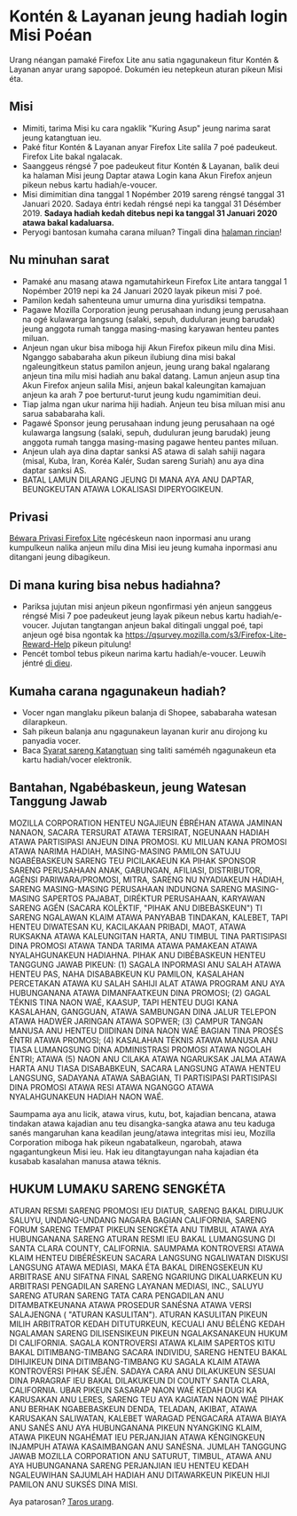 # Kontén & Layanan jeung hadiah login Misi Poéan
Urang néangan pamaké Firefox Lite anu satia ngagunakeun fitur Kontén & Layanan anyar urang sapopoé. Dokumén ieu netepkeun aturan pikeun Misi éta. 

## Misi
* Mimiti, tarima Misi ku cara ngaklik "Kuring Asup" jeung narima sarat jeung katangtuan ieu. 
* Paké fitur Kontén & Layanan anyar Firefox Lite salila 7 poé padeukeut. Firefox Lite bakal ngalacak. 
* Saanggeus réngsé 7 poe padeukeut fitur Kontén & Layanan, balik deui ka halaman Misi jeung Daptar atawa Login kana Akun Firefox anjeun pikeun nebus kartu hadiah/e-voucer.
* Misi dimimitian dina tanggal 1 Nopémber 2019 sareng réngsé tanggal 31 Januari 2020. Sadaya éntri kedah réngsé nepi ka tanggal 31 Désémber 2019. **Sadaya hadiah kedah ditebus nepi ka tanggal 31 Januari 2020 atawa bakal kadaluarsa.**
* Peryogi bantosan kumaha carana miluan? Tingali dina [halaman rincian]( https://support.mozilla.org/kb/firefox-lite-reward-program)!

## Nu minuhan sarat
* Pamaké anu masang atawa ngamutahirkeun Firefox Lite antara tanggal 1 Nopémber 2019 nepi ka 24 Januari 2020 layak pikeun misi 7 poé. 
* Pamilon kedah sahenteuna umur umurna dina yurisdiksi tempatna. 
* Pagawe Mozilla Corporation jeung perusahaan indung jeung perusahaan na ogé kulawarga langsung (salaki, sepuh, duduluran jeung barudak) jeung anggota rumah tangga masing-masing karyawan henteu pantes miluan. 
* Anjeun ngan ukur bisa miboga hiji Akun Firefox pikeun milu dina Misi. Nganggo sababaraha akun pikeun ilubiung dina misi bakal ngaleungitkeun status pamilon anjeun, jeung urang bakal ngalarang anjeun tina milu misi hadiah anu bakal datang. Lamun anjeun asup tina Akun Firefox anjeun salila Misi, anjeun bakal kaleungitan kamajuan anjeun ka arah 7 poe berturut-turut jeung kudu ngamimitian deui. 
* Tiap jalma ngan ukur narima hiji hadiah. Anjeun teu bisa miluan misi anu sarua sababaraha kali. 
* Pagawé Sponsor jeung perusahaan indung jeung perusahaan na ogé kulawarga langsung (salaki, sepuh, duduluran jeung barudak) jeung anggota rumah tangga masing-masing pagawe henteu pantes miluan.
* Anjeun ulah aya dina daptar sanksi AS atawa di salah sahiji nagara (misal, Kuba, Iran, Koréa Kalér, Sudan sareng Suriah) anu aya dina daptar sanksi AS.
* BATAL LAMUN DILARANG JEUNG DI MANA AYA ANU DAPTAR, BEUNGKEUTAN ATAWA LOKALISASI DIPERYOGIKEUN.

## Privasi
[Béwara Privasi Firefox Lite](https://www.mozilla.org/privacy/firefox-lite/) ngécéskeun naon inpormasi anu urang kumpulkeun nalika anjeun milu dina Misi ieu jeung kumaha inpormasi anu ditangani jeung dibagikeun. 

## Di mana kuring bisa nebus hadiahna?
* Pariksa jujutan misi anjeun pikeun ngonfirmasi yén anjeun sanggeus réngsé Misi 7 poe padeukeut jeung layak pikeun nebus kartu hadiah/e-voucer. Jujutan tangtangan anjeun bakal ditingali unggal poé, tapi anjeun ogé bisa ngontak ka https://qsurvey.mozilla.com/s3/Firefox-Lite-Reward-Help pikeun pitulung!
* Pencét tombol tebus pikeun narima kartu hadiah/e-voucer. Leuwih jéntré [di dieu]( https://support.mozilla.org/kb/firefox-lite-reward-program).

## Kumaha carana ngagunakeun hadiah?
* Vocer ngan manglaku pikeun balanja di Shopee, sababaraha watesan dilarapkeun.
* Sah pikeun balanja anu ngagunakeun layanan kurir anu dirojong ku panyadia vocer.
* Baca [Syarat sareng Katangtuan](https://shopee.co.id/events3/code/249735221/?utm_source=Mozilla&utm_medium=Mozilla&utm_campaign=VoucherMozilla) sing taliti saméméh ngagunakeun eta kartu hadiah/vocer elektronik.

## Bantahan, Ngabébaskeun, jeung Watesan Tanggung Jawab
MOZILLA CORPORATION HENTEU NGAJIEUN ÉBRÉHAN ATAWA JAMINAN NANAON, SACARA TERSURAT ATAWA TERSIRAT, NGEUNAAN HADIAH ATAWA PARTISIPASI ANJEUN DINA PROMOSI. KU MILUAN KANA PROMOSI ATAWA NARIMA HADIAH, MASING-MASING PAMILON SATUJU NGABÉBASKEUN SARENG TEU PICILAKAEUN KA PIHAK SPONSOR SARENG PERUSAHAAN ANAK, GABUNGAN, AFILIASI, DISTRIBUTOR, AGÉNSI PARIWARA/PROMOSI, MITRA, SARENG NU NYADIAKEUN HADIAH, SARENG MASING-MASING PERUSAHAAN INDUNGNA SARENG MASING-MASING SAPERTOS PAJABAT, DIRÉKTUR PERUSAHAAN, KARYAWAN SARENG AGÉN (SACARA KOLÉKTIF, "PIHAK ANU DIBEBASKEUN") TI SARENG NGALAWAN KLAIM ATAWA PANYABAB TINDAKAN, KALEBET, TAPI HENTEU DIWATESAN KU, KACILAKAAN PRIBADI, MAOT, ATAWA RUKSAKNA ATAWA KALEUNGITAN HARTA, ANU TIMBUL TINA PARTISIPASI DINA PROMOSI ATAWA TANDA TARIMA ATAWA PAMAKEAN ATAWA NYALAHGUNAKEUN HADIAHNA. PIHAK ANU DIBÉBASKEUN HENTEU TANGGUNG JAWAB PIKEUN: (1) SAGALA INPORMASI ANU SALAH ATAWA HENTEU PAS, NAHA DISABABKEUN KU PAMILON, KASALAHAN PERCETAKAN ATAWA KU SALAH SAHIJI ALAT ATAWA PROGRAM ANU AYA HUBUNGANANA ATAWA DIMANFAATKEUN DINA PROMOSI; (2) GAGAL TÉKNIS TINA NAON WAÉ, KAASUP, TAPI HENTEU DUGI KANA KASALAHAN, GANGGUAN, ATAWA SAMBUNGAN DINA JALUR TELEPON ATAWA HADWÉR JARINGAN ATAWA SOPWER; (3) CAMPUR TANGAN MANUSA ANU HENTEU DIIDINAN DINA NAON WAÉ BAGIAN TINA PROSÉS ÉNTRI ATAWA PROMOSI; (4) KASALAHAN TÉKNIS ATAWA MANUSA ANU TIASA LUMANGSUNG DINA ADMINISTRASI PROMOSI ATAWA NGOLAH ÉNTRI; ATAWA (5) NAON ANU CILAKA ATAWA NGARUKSAK JALMA ATAWA HARTA ANU TIASA DISABABKEUN, SACARA LANGSUNG ATAWA HENTEU LANGSUNG, SADAYANA ATAWA SABAGIAN, TI PARTISIPASI PARTISIPASI DINA PROMOSI ATAWA RESI ATAWA NGANGGO ATAWA NYALAHGUNAKEUN HADIAH NAON WAÉ.

Saumpama aya anu licik, atawa virus, kutu, bot, kajadian bencana, atawa tindakan atawa kajadian anu teu disangka-sangka atawa anu teu kaduga sanés mangaruhan kana keadilan jeung/atawa integritas misi ieu, Mozilla Corporation miboga hak pikeun ngabatalkeun, ngarobah, atawa ngagantungkeun Misi ieu. Hak ieu ditangtayungan naha kajadian éta kusabab kasalahan manusa atawa téknis. 

## HUKUM LUMAKU SARENG SENGKÉTA

ATURAN RESMI SARENG PROMOSI IEU DIATUR, SARENG BAKAL DIRUJUK SALUYU, UNDANG-UNDANG NAGARA BAGIAN CALIFORNIA, SARENG FORUM SARENG TEMPAT PIKEUN SENGKÉTA ANU TIMBUL ATAWA AYA HUBUNGANANA SARENG ATURAN RESMI IEU BAKAL LUMANGSUNG DI SANTA CLARA COUNTY, CALIFORNIA. SAUMPAMA KONTROVERSI ATAWA KLAIM HENTEU DIBÉRÉSKEUN SACARA LANGSUNG NGALIWATAN DISKUSI LANGSUNG ATAWA MEDIASI, MAKA ÉTA BAKAL DIRENGSEKEUN KU ARBITRASE ANU SIFATNA FINAL SARENG NGARIUNG DIKALUARKEUN KU ARBITRASI PENGADILAN SARENG LAYANAN MEDIASI, INC., SALUYU SARENG ATURAN SARENG TATA CARA PENGADILAN ANU DITAMBATKEUNANA ATAWA PROSEDUR SANÉSNA ATAWA VERSI SALAJENGNA ( "ATURAN KASULITAN"). ATURAN KASULITAN PIKEUN MILIH ARBITRATOR KEDAH DITUTURKEUN, KECUALI ANU BÉLÉNG KEDAH NGALAMAN SARENG DILISENSIKEUN PIKEUN NGALAKSANAKEUN HUKUM DI CALIFORNIA. SAGALA KONTROVERSI ATAWA KLAIM SAPERTOS KITU BAKAL DITIMBANG-TIMBANG SACARA INDIVIDU, SARENG HENTEU BAKAL DIHIJIKEUN DINA DITIMBANG-TIMBANG KU SAGALA KLAIM ATAWA KONTROVÉRSI PIHAK SÉJÉN. SADAYA CARA ANU DILAKUKEUN SESUAI DINA PARAGRAF IEU BAKAL DILAKUKEUN DI COUNTY SANTA CLARA, CALIFORNIA. UBAR PIKEUN SASARAP NAON WAÉ KEDAH DUGI KA KARUSAKAN ANU LERES, SARENG TEU AYA KAGIATAN NAON WAÉ PIHAK ANU BERHAK NGABEBASKEUN DENDA, TELADAN, AKIBAT, ATAWA KARUSAKAN SALIWATAN, KALEBET WARAGAD PENGACARA ATAWA BIAYA ANU SANÉS ANU AYA HUBUNGANANA PIKEUN NYANGKING KLAIM, ATAWA PIKEUN NGAHÉMAT IEU PERJANJIAN ATAWA KÉNGINGKEUN INJAMPUH ATAWA KASAIMBANGAN ANU SANÉSNA. JUMLAH TANGGUNG JAWAB MOZILLA CORPORATION ANU SATURUT, TIMBUL, ATAWA ANU AYA HUBUNGANANA SARENG PERJANJIAN IEU HENTEU KEDAH NGALEUWIHAN SAJUMLAH HADIAH ANU DITAWARKEUN PIKEUN HIJI PAMILON ANU SUKSÉS DINA MISI. 

Aya patarosan? [Taros urang]( https://qsurvey.mozilla.com/s3/Firefox-Lite-Reward-Help).
